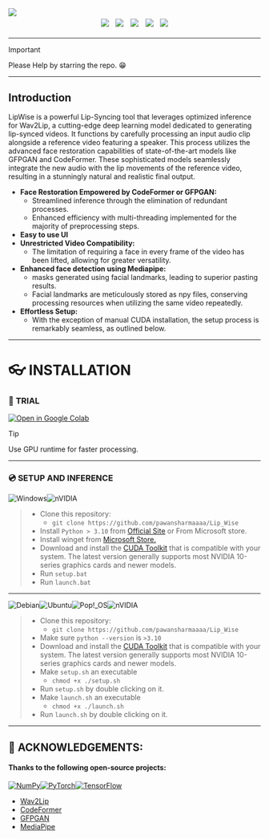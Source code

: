 <link rel="stylesheet" href="readme-style.css">
<div display="flex" justify-content="center">
    <img src= "https://github.com/pawansharmaaaa/Lip_Wise/assets/56242483/5bc1b8af-879a-414b-b54a-db605a53c8f7" style="max-width: 20rem;"><img>
</div>
<div align="center">
    <img src="https://img.shields.io/github/forks/pawansharmaaaa/Lip_Wise?style=social" style="padding: 0.3rem;">
    <img src="https://img.shields.io/github/stars/pawansharmaaaa/Lip_Wise?style=social" style="padding: 0.3rem;">
    <img src="https://img.shields.io/github/watchers/pawansharmaaaa/Lip_Wise?style=social" style="padding: 0.3rem;">
    <img src="https://img.shields.io/github/contributors/pawansharmaaaa/Lip_Wise?style=social&logo=github" style="padding: 0.3rem;">
    <img src="https://img.shields.io/github/commit-activity/w/pawansharmaaaa/Lip_Wise?style=social&logo=github" style="padding: 0.3rem;">
</div>

---

> [!IMPORTANT]
> Please Help by starring the repo. :grin:

---

## **Introduction**

LipWise is a powerful Lip-Syncing tool that leverages optimized inference for Wav2Lip, a cutting-edge deep learning model dedicated to generating lip-synced videos. It functions by carefully processing an input audio clip alongside a reference video featuring a speaker. This process utilizes the advanced face restoration capabilities of state-of-the-art models like GFPGAN and CodeFormer. These sophisticated models seamlessly integrate the new audio with the lip movements of the reference video, resulting in a stunningly natural and realistic final output.

* **Face Restoration Empowered by CodeFormer or GFPGAN:**
    * Streamlined inference through the elimination of redundant processes.
    * Enhanced efficiency with multi-threading implemented for the majority of preprocessing steps.
* **Easy to use UI**
* **Unrestricted Video Compatibility:**
    * The limitation of requiring a face in every frame of the video has been lifted, allowing for greater versatility.  
* **Enhanced face detection using Mediapipe:**
    * masks generated using facial landmarks, leading to superior pasting results.
    * Facial landmarks are meticulously stored as npy files, conserving processing resources when utilizing the same video repeatedly.
* **Effortless Setup:**
    *  With the exception of manual CUDA installation, the setup process is remarkably seamless, as outlined below.

---

# :eyeglasses: **INSTALLATION**
### :softball: **TRIAL**
<a href='https://colab.research.google.com/drive/1RSqHSi-ufSQCOlBGxCr8WOma1ihJuX9I?usp=sharing' target="_blank"><img alt='Open in Google Colab' src='https://img.shields.io/badge/OPEN_IN COLAB-100000?style=for-the-badge&logo=Google Colab&logoColor=927123&labelColor=black&color=ffffff'/></a>
> [!TIP]
> Use GPU runtime for faster processing.

---

### :cd: **SETUP AND INFERENCE**
![Windows](https://img.shields.io/badge/Windows-0078D6?style=for-the-badge&logo=windows&logoColor=white)![nVIDIA](https://img.shields.io/badge/nVIDIA-%2376B900.svg?style=for-the-badge&logo=nVIDIA&logoColor=white)
> * Clone this repository:
>   * `git clone https://github.com/pawansharmaaaa/Lip_Wise`
> * Install `Python > 3.10` from [Official Site](https://www.python.org/downloads/) or From Microsoft store.
> * Install winget from [Microsoft Store.](https://www.microsoft.com/p/app-installer/9nblggh4nns1#activetab=pivot:overviewtab)
> * Download and install the [CUDA Toolkit](https://developer.nvidia.com/cuda-downloads) that is compatible with your system. The latest version generally supports most NVIDIA 10-series graphics cards and newer models.
> * Run `setup.bat`
> * Run `launch.bat`

---

![Debian](https://img.shields.io/badge/Debian-D70A53?style=for-the-badge&logo=debian&logoColor=white)![Ubuntu](https://img.shields.io/badge/Ubuntu-E95420?style=for-the-badge&logo=ubuntu&logoColor=white)![Pop!\_OS](https://img.shields.io/badge/Pop!_OS-48B9C7?style=for-the-badge&logo=Pop!_OS&logoColor=white)![nVIDIA](https://img.shields.io/badge/nVIDIA-%2376B900.svg?style=for-the-badge&logo=nVIDIA&logoColor=white)
> * Clone this repository:
>   * `git clone https://github.com/pawansharmaaaa/Lip_Wise`
> * Make sure `python --version` is `>3.10`
> * Download and install the [CUDA Toolkit](https://developer.nvidia.com/cuda-downloads) that is compatible with your system. The latest version generally supports most NVIDIA 10-series graphics cards and newer models.
> * Make `setup.sh` an executable
>   * `chmod +x ./setup.sh`
> * Run `setup.sh` by double clicking on it.
> * Make `launch.sh` an executable
>   * `chmod +x ./launch.sh`
> * Run `launch.sh` by double clicking on it.

---

## :hugs: ACKNOWLEDGEMENTS:

#### Thanks to the following open-source projects:
[![NumPy](https://img.shields.io/badge/numpy-%23013243.svg?style=for-the-badge&logo=numpy&logoColor=white)](https://numpy.org/)[![PyTorch](https://img.shields.io/badge/PyTorch-%23EE4C2C.svg?style=for-the-badge&logo=PyTorch&logoColor=white)](https://pytorch.org/)[![TensorFlow](https://img.shields.io/badge/TensorFlow-%23FF6F00.svg?style=for-the-badge&logo=TensorFlow&logoColor=white)](https://www.tensorflow.org/)

* <a href="https://github.com/Rudrabha/Wav2Lip" target="_blank">Wav2Lip</a>
* <a href="https://github.com/sczhou/CodeFormer" target="_blank">CodeFormer</a>
* <a href="https://github.com/TencentARC/GFPGAN" target="_blank">GFPGAN</a>
* <a href="https://github.com/googlesamples/mediapipe" target="_blank">MediaPipe</a>
